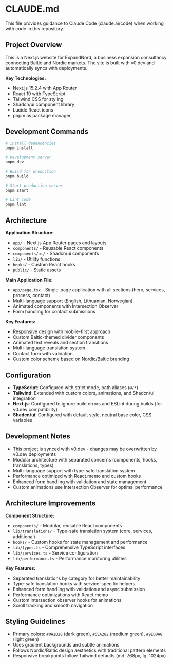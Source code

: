 # CLAUDE.md

This file provides guidance to Claude Code (claude.ai/code) when working with code in this repository.

## Project Overview

This is a Next.js website for ExpandNord, a business expansion consultancy connecting Baltic and Nordic markets. The site is built with v0.dev and automatically syncs with deployments.

**Key Technologies:**
- Next.js 15.2.4 with App Router
- React 19 with TypeScript
- Tailwind CSS for styling
- Shadcn/ui component library
- Lucide React icons
- pnpm as package manager

## Development Commands

```bash
# Install dependencies
pnpm install

# Development server
pnpm dev

# Build for production
pnpm build

# Start production server
pnpm start

# Lint code
pnpm lint
```

## Architecture

**Application Structure:**
- `app/` - Next.js App Router pages and layouts
- `components/` - Reusable React components
- `components/ui/` - Shadcn/ui components
- `lib/` - Utility functions
- `hooks/` - Custom React hooks
- `public/` - Static assets

**Main Application File:**
- `app/page.tsx` - Single-page application with all sections (hero, services, process, contact)
- Multi-language support (English, Lithuanian, Norwegian)
- Animated components with Intersection Observer
- Form handling for contact submissions

**Key Features:**
- Responsive design with mobile-first approach
- Custom Baltic-themed divider components
- Animated text reveals and section transitions
- Multi-language translation system
- Contact form with validation
- Custom color scheme based on Nordic/Baltic branding

## Configuration

- **TypeScript**: Configured with strict mode, path aliases (`@/*`)
- **Tailwind**: Extended with custom colors, animations, and Shadcn/ui integration
- **Next.js**: Configured to ignore build errors and ESLint during builds (for v0.dev compatibility)
- **Shadcn/ui**: Configured with default style, neutral base color, CSS variables

## Development Notes

- This project is synced with v0.dev - changes may be overwritten by v0.dev deployments
- Modular architecture with separated concerns (components, hooks, translations, types)
- Multi-language support with type-safe translation system
- Performance optimized with React.memo and custom hooks
- Enhanced form handling with validation and state management
- Custom animations use Intersection Observer for optimal performance

## Architecture Improvements

**Component Structure:**
- `components/` - Modular, reusable React components
- `lib/translations/` - Type-safe translation system (core, services, additional)
- `hooks/` - Custom hooks for state management and performance
- `lib/types.ts` - Comprehensive TypeScript interfaces
- `lib/services.ts` - Service configuration
- `lib/performance.ts` - Performance monitoring utilities

**Key Features:**
- Separated translations by category for better maintainability
- Type-safe translation hooks with service-specific helpers
- Enhanced form handling with validation and async submission
- Performance optimizations with React.memo
- Custom intersection observer hooks for animations
- Scroll tracking and smooth navigation

## Styling Guidelines

- Primary colors: `#0A2D28` (dark green), `#6EA282` (medium green), `#9ED0A8` (light green)
- Uses gradient backgrounds and subtle animations
- Follows Nordic/Baltic design aesthetics with traditional pattern elements
- Responsive breakpoints follow Tailwind defaults (md: 768px, lg: 1024px)